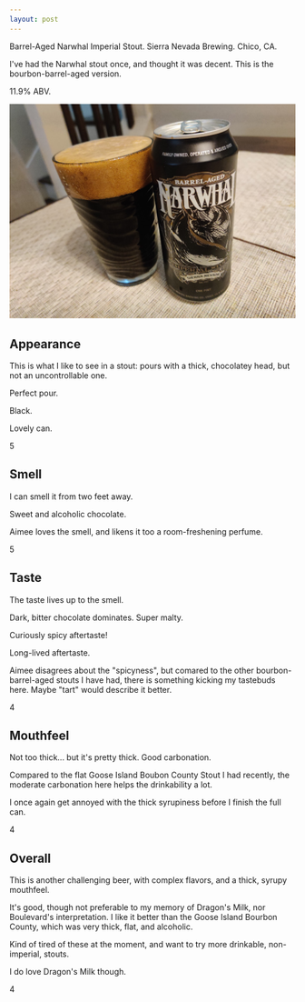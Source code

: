 ```yaml
---
layout: post
---
```


Barrel-Aged Narwhal Imperial Stout.
Sierra Nevada Brewing.
Chico, CA.

I've had the Narwhal stout once,
and thought it was decent.
This is the bourbon-barrel-aged version.

11.9% ABV.

<img class="beer-photo" src="/beer/images/2020-11-10-sierra-nevada-barrel-aged-narwhal.jpg"/>


## Appearance

This is what I like to see in a stout:
pours with a thick,
chocolatey head,
but not an uncontrollable one.

Perfect pour.

Black.

Lovely can.

5


## Smell

I can smell it from two feet away.

Sweet and alcoholic chocolate.

Aimee loves the smell,
and likens it too a room-freshening perfume.

5


## Taste

The taste lives up to the smell.

Dark, bitter chocolate dominates.
Super malty.

Curiously spicy aftertaste!

Long-lived aftertaste.

Aimee disagrees about the "spicyness",
but comared to the other bourbon-barrel-aged stouts
I have had,
there is something kicking my tastebuds here.
Maybe "tart" would describe it better.

4


## Mouthfeel

Not too thick...
but it's pretty thick.
Good carbonation.

Compared to the flat Goose Island Boubon County Stout I had recently,
the moderate carbonation here helps the drinkability a lot.

I once again get annoyed with the thick syrupiness before I finish the full can.

4


## Overall

This is another challenging beer,
with complex flavors,
and a thick,
syrupy mouthfeel.

It's good,
though not preferable to my memory of Dragon's Milk,
nor Boulevard's interpretation.
I like it better than the Goose Island Bourbon County,
which was very thick, flat, and alcoholic.

Kind of tired of these at the moment,
and want to try more drinkable, non-imperial, stouts.

I do love Dragon's Milk though.

4
